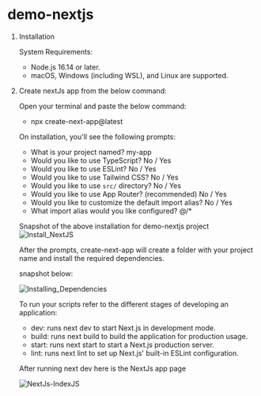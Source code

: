 # demo-nextjs

1) Installation

   System Requirements:
     - Node.js 16.14 or later.
     - macOS, Windows (including WSL), and Linux are supported.
       
2) Create nextJs app from the below command:

   Open your terminal and paste the below command:
      - npx create-next-app@latest
        
   On installation, you'll see the following prompts:
      - What is your project named? my-app
      - Would you like to use TypeScript? No / Yes
      - Would you like to use ESLint? No / Yes
      - Would you like to use Tailwind CSS? No / Yes
      - Would you like to use `src/` directory? No / Yes
      - Would you like to use App Router? (recommended) No / Yes
      - Would you like to customize the default import alias? No / Yes
      - What import alias would you like configured? @/*

   Snapshot of the above installation for demo-nextjs project
    ![Install_NextJS](https://github.com/srorupal/demo-nextjs/assets/13235981/9256692c-f843-444d-91aa-f208c3b4ba1f)

   After the prompts, create-next-app will create a folder with your project name and install the required dependencies.

   snapshot below:
   
   ![Installing_Dependencies](https://github.com/srorupal/demo-nextjs/assets/13235981/640728cb-11ad-4842-90ff-bb50ac5d2b3a)

   To run your scripts refer to the different stages of developing an application:

   - dev: runs next dev to start Next.js in development mode.
   - build: runs next build to build the application for production usage.
   - start: runs next start to start a Next.js production server.
   - lint: runs next lint to set up Next.js' built-in ESLint configuration.

   After running next dev here is the NextJs app page

   ![NextJs-IndexJS](https://github.com/srorupal/demo-nextjs/assets/13235981/d9316043-e879-46a3-b1fc-636be3af1066)

